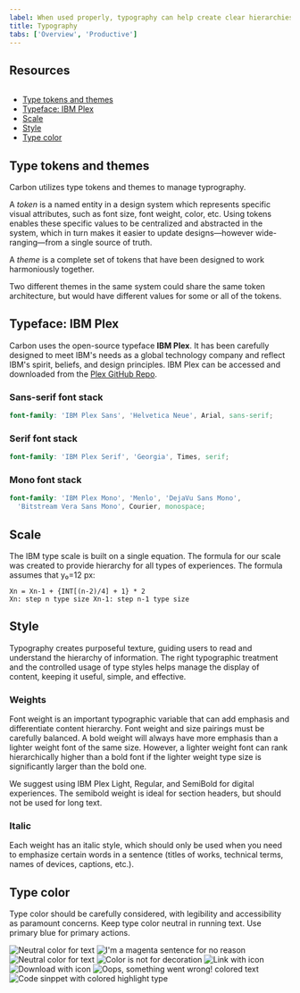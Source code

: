 ```yaml
---
label: When used properly, typography can help create clear hierarchies, organize information, and guide users through the product or experience.
title: Typography
tabs: ['Overview', 'Productive']
---
```


## Resources

<grid-wrapper col_lg="8" flex="true" bleed="true">
<clickable-tile
    title="Get the latest IBM Plex™ download on GitHub"
    href="https://github.com/IBM/plex/releases/latest"
    type="resource"
    >
    <img src="images/github-icon.png" alt="" />
</clickable-tile>
<clickable-tile
    title="Visit the IBM Plex™ website to learn more"
    href="https://www.ibm.com/plex/"
    type="resource"
    >
</clickable-tile>
</grid-wrapper>

<anchor-links>
<ul>
    <li><a href="#type-tokens-and-themes">Type tokens and themes</a></li>
    <li><a href="#typeface-ibm-plex">Typeface: IBM Plex</a></li>
    <li><a href="#scale">Scale</a></li>
    <li><a href="#style">Style</a></li>
    <li><a href="#type-color">Type color</a></li>
</ul>
</anchor-links>

## Type tokens and themes

Carbon utilizes type tokens and themes to manage typrography.

A _token_ is a named entity in a design system which represents specific visual attributes, such as font size, font weight, color, etc. Using tokens enables these specific values to be centralized and abstracted in the system, which in turn makes it easier to update designs—however wide-ranging—from a single source of truth.

A _theme_ is a complete set of tokens that have been designed to work harmoniously together.

Two different themes in the same system could share the same token architecture, but would have different values for some or all of the tokens.

## Typeface: IBM Plex

Carbon uses the open-source typeface **IBM Plex**. It has been carefully designed to meet IBM's needs as a global technology company and reflect IBM's spirit, beliefs, and design principles. IBM Plex can be accessed and downloaded from the [Plex GitHub Repo](https://github.com/ibm/plex).

<type-weight type="types"></type-weight>

### Sans-serif font stack

```scss
font-family: 'IBM Plex Sans', 'Helvetica Neue', Arial, sans-serif;
```

### Serif font stack

```scss
font-family: 'IBM Plex Serif', 'Georgia', Times, serif;
```

### Mono font stack

```scss
font-family: 'IBM Plex Mono', 'Menlo', 'DejaVu Sans Mono',
  'Bitstream Vera Sans Mono', Courier, monospace;
```

## Scale

The IBM type scale is built on a single equation. The formula for our scale was created to provide hierarchy for all types of experiences. The formula assumes that y₀=12 px:

<type-scale-table></type-scale-table>

```
Xn = Xn-1 + {INT[(n-2)/4] + 1} * 2
Xn: step n type size Xn-1: step n-1 type size
```

## Style

Typography creates purposeful texture, guiding users to read and understand the hierarchy of information. The right typographic treatment and the controlled usage of type styles helps manage the display of content, keeping it useful, simple, and effective.

### Weights

Font weight is an important typographic variable that can add emphasis and differentiate content hierarchy. Font weight and size pairings must be carefully balanced. A bold weight will always have more emphasis than a lighter weight font of the same size. However, a lighter weight font can rank hierarchically higher than a bold font if the lighter weight type size is significantly larger than the bold one.

We suggest using IBM Plex Light, Regular, and SemiBold for digital experiences. The semibold weight is ideal for section headers, but should not be used for long text.

<type-weight></type-weight>

### Italic

Each weight has an italic style, which should only be used when you need to emphasize certain words in a sentence (titles of works, technical terms, names of devices, captions, etc.).

<type-weight type="italic"></type-weight>

## Type color

Type color should be carefully considered, with legibility and accessibility as paramount concerns. Keep type color neutral in running text. Use primary blue for primary actions.

<grid-wrapper col_lg="8" flex="true">
    <do-dont-example correct=true>
        <img src="images/Typography_overview_Type-color-1.svg" alt="Neutral color for text">    
    </do-dont-example>
    <do-dont-example>
        <img src="images/Typography_overview_Type-color-2.svg" alt="I'm a magenta sentence for no reason">    
    </do-dont-example>
</grid-wrapper>
<grid-wrapper col_lg="8" flex="true">
    <do-dont-example correct=true dark="true">
        <img src="images/Typography_overview_Type-color-3.svg" alt="Neutral color for text">    
    </do-dont-example>
    <do-dont-example dark="true">
        <img src="images/Typography_overview_Type-color-4.svg" alt="Color is not for decoration">
    </do-dont-example>
</grid-wrapper>
<grid-wrapper col_lg="8" flex="true">
    <do-dont-example correct=true" label="Core blue colors are used for text links and primary actions">
        <img src="images/Typography_overview_Type-color-5.svg" alt="Link with icon">
    </do-dont-example>
    <do-dont-example correct=true" label="Secondary actions use Gray 100 and icons">
        <img src="images/Typography_overview_Type-color-6.svg" alt="Download with icon">
    </do-dont-example>
</grid-wrapper>
<grid-wrapper col_lg="8" flex="true">
    <do-dont-example correct=true label="Other use cases for colored type are code snippets, warnings, alerts, etc.">
        <img src="images/Typography_overview_Type-color-7.svg" alt="Oops, something went wrong! colored text">
    </do-dont-example>
    <do-dont-example correct=true>
        <img src="images/Typography_overview_Type-color-8.svg" alt="Code sinppet with colored highlight type">
    </do-dont-example>
</grid-wrapper>

